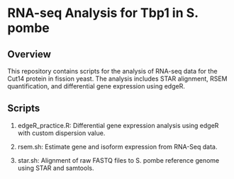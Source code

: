 # RNA-seq Analysis for Tbp1 in S. pombe

## Overview

This repository contains scripts for the analysis of RNA-seq data for the Cut14 protein in fission yeast. The analysis includes STAR alignment, RSEM quantification, and differential gene expression using edgeR.

## Scripts

1. edgeR_practice.R: Differential gene expression analysis using edgeR with custom dispersion value.

2. rsem.sh: Estimate gene and isoform expression from RNA-Seq data.

3. star.sh: Alignment of raw FASTQ files to S. pombe reference genome using STAR and samtools.
